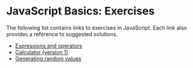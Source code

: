 # JavaScript Basics: Exercises

The following list contains links to exercises in JavaScript. Each link also provides a reference to suggested solutions.
- [Expressions and operators](https://jsfiddle.net/joseortiz/83k5cdp4/)
- [Calculator (version 1)](https://jsfiddle.net/joseortiz/4j7o8a2u/)
- [Generating random values](https://jsfiddle.net/joseortiz/Lf0ycs4u/)
